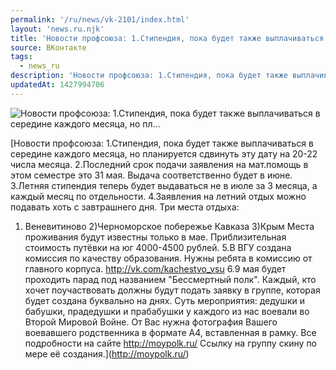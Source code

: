 ```yaml
---
permalink: '/ru/news/vk-2101/index.html'
layout: 'news.ru.njk'
title: 'Новости профсоюза: 1.Стипендия, пока будет также выплачиваться в середине каждого месяца, но пл'
source: ВКонтакте
tags:
  - news_ru
description: 'Новости профсоюза: 1.Стипендия, пока будет также выплачиваться в середине каждого месяца, но пл…'
updatedAt: 1427994706
---
```

![Новости профсоюза: 1.Стипендия, пока будет также выплачиваться в середине каждого месяца, но пл…](https://sun9-29.userapi.com/c624618/v624618044/2d258/Gxvy3VIxN0E.jpg)

[Новости профсоюза:
1.Стипендия, пока будет также выплачиваться в середине каждого месяца, но планируется сдвинуть эту дату на 20-22 числа месяца.
2.Последний срок подачи заявления на мат.помощь в этом семестре это 31 мая. Выдача соответственно будет в июне.
3.Летняя стипендия теперь будет выдаваться не в июле за 3 месяца, а каждый месяц по отдельности.
4.Заявления на летний отдых можно подавать хоть с завтрашнего дня.
Три места отдыха:
1) Веневитиново
2)Черноморское побережье Кавказа
3)Крым
Места проживания будут известны только в мае. Приблизительная стоимость путёвки на юг 4000-4500 рублей.
5.В ВГУ создана комиссия по качеству образования. Нужны ребята в комиссию от главного корпуса. http://vk.com/kachestvo_vsu
6.9 мая будет проходить парад под названием "Бессмертный полк". Каждый, кто хочет поучаствовать должны будут подать заявку в группе, которая будет создана буквально на днях.
Суть мероприятия: дедушки и бабушки, прадедушки и прабабушки у каждого из нас воевали во Второй Мировой Войне. От Вас нужна фотография Вашего воевавшего родственника в формате А4, вставленная в рамку. Все подробности на сайте http://moypolk.ru/
Ссылку на группу скину по мере её создания.](http://moypolk.ru/)
